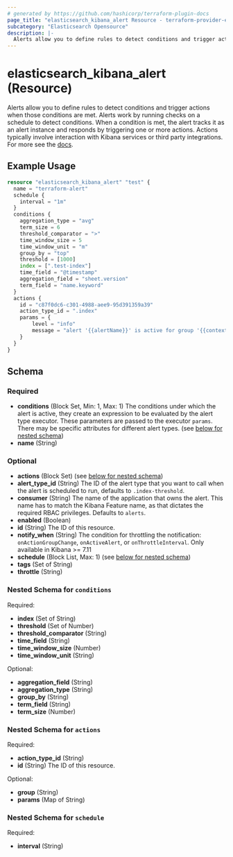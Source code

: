 ```yaml
---
# generated by https://github.com/hashicorp/terraform-plugin-docs
page_title: "elasticsearch_kibana_alert Resource - terraform-provider-elasticsearch"
subcategory: "Elasticsearch Opensource"
description: |-
  Alerts allow you to define rules to detect conditions and trigger actions when those conditions are met. Alerts work by running checks on a schedule to detect conditions. When a condition is met, the alert tracks it as an alert instance and responds by triggering one or more actions. Actions typically involve interaction with Kibana services or third party integrations. For more see the docs https://www.elastic.co/guide/en/kibana/current/alerting-getting-started.html.
---
```


# elasticsearch_kibana_alert (Resource)

Alerts allow you to define rules to detect conditions and trigger actions when those conditions are met. Alerts work by running checks on a schedule to detect conditions. When a condition is met, the alert tracks it as an alert instance and responds by triggering one or more actions. Actions typically involve interaction with Kibana services or third party integrations. For more see the [docs](https://www.elastic.co/guide/en/kibana/current/alerting-getting-started.html).

## Example Usage

```terraform
resource "elasticsearch_kibana_alert" "test" {
  name = "terraform-alert"
  schedule {
  	interval = "1m"
  }
  conditions {
    aggregation_type = "avg"
    term_size = 6
    threshold_comparator = ">"
    time_window_size = 5
    time_window_unit = "m"
    group_by = "top"
    threshold = [1000]
    index = [".test-index"]
    time_field = "@timestamp"
    aggregation_field = "sheet.version"
    term_field = "name.keyword"
  }
  actions {
  	id = "c87f0dc6-c301-4988-aee9-95d391359a39"
  	action_type_id = ".index"
  	params = {
  		level = "info"
  		message = "alert '{{alertName}}' is active for group '{{context.group}}':\n\n- Value: {{context.value}}\n- Conditions Met: {{context.conditions}} over {{params.timeWindowSize}}{{params.timeWindowUnit}}\n- Timestamp: {{context.date}}"
  	}
  }
}
```

<!-- schema generated by tfplugindocs -->
## Schema

### Required

- **conditions** (Block Set, Min: 1, Max: 1) The conditions under which the alert is active, they create an expression to be evaluated by the alert type executor. These parameters are passed to the executor `params`. There may be specific attributes for different alert types. (see [below for nested schema](#nestedblock--conditions))
- **name** (String)

### Optional

- **actions** (Block Set) (see [below for nested schema](#nestedblock--actions))
- **alert_type_id** (String) The ID of the alert type that you want to call when the alert is scheduled to run, defaults to `.index-threshold`.
- **consumer** (String) The name of the application that owns the alert. This name has to match the Kibana Feature name, as that dictates the required RBAC privileges. Defaults to `alerts`.
- **enabled** (Boolean)
- **id** (String) The ID of this resource.
- **notify_when** (String) The condition for throttling the notification: `onActionGroupChange`, `onActiveAlert`, or `onThrottleInterval`. Only available in Kibana >= 7.11
- **schedule** (Block List, Max: 1) (see [below for nested schema](#nestedblock--schedule))
- **tags** (Set of String)
- **throttle** (String)

<a id="nestedblock--conditions"></a>
### Nested Schema for `conditions`

Required:

- **index** (Set of String)
- **threshold** (Set of Number)
- **threshold_comparator** (String)
- **time_field** (String)
- **time_window_size** (Number)
- **time_window_unit** (String)

Optional:

- **aggregation_field** (String)
- **aggregation_type** (String)
- **group_by** (String)
- **term_field** (String)
- **term_size** (Number)


<a id="nestedblock--actions"></a>
### Nested Schema for `actions`

Required:

- **action_type_id** (String)
- **id** (String) The ID of this resource.

Optional:

- **group** (String)
- **params** (Map of String)


<a id="nestedblock--schedule"></a>
### Nested Schema for `schedule`

Required:

- **interval** (String)


